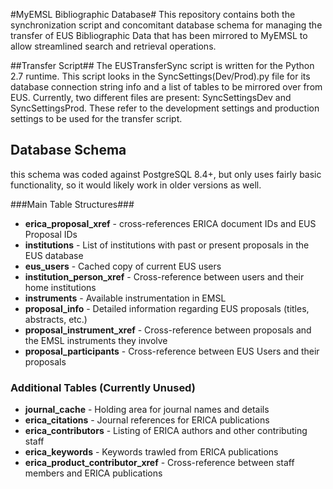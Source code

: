 #MyEMSL Bibliographic Database#
This repository contains both the synchronization script and concomitant database schema for managing the transfer of EUS Bibliographic Data that has been mirrored to MyEMSL to allow streamlined search and retrieval operations.

##Transfer Script##
The EUSTransferSync script is written for the Python 2.7 runtime. This script looks in the SyncSettings(Dev/Prod).py file for its database connection string info and a list of tables to be mirrored over from EUS. Currently, two different files are present: SyncSettingsDev and SyncSettingsProd. These refer to the development settings and production settings to be used for the transfer script.

## Database Schema ##
this schema was coded against PostgreSQL 8.4+, but only uses fairly basic functionality, so it would likely work in older versions as well.

###Main Table Structures###

*  **erica_proposal_xref** - cross-references ERICA document IDs and EUS Proposal IDs
* **institutions** - List of institutions with past or present proposals in the EUS database
* **eus_users** - Cached copy of current EUS users
* **institution_person_xref** - Cross-reference between users and their home institutions
* **instruments** - Available instrumentation in EMSL
* **proposal_info** - Detailed information regarding EUS proposals (titles, abstracts, etc.)
* **proposal_instrument_xref** - Cross-reference between proposals and the EMSL instruments they involve
* **proposal_participants** - Cross-reference between EUS Users and their proposals

### Additional Tables (Currently Unused) ###

* **journal_cache** - Holding area for journal names and details
* **erica_citations** - Journal references for ERICA publications
* **erica_contributors** - Listing of ERICA authors and other contributing staff
* **erica_keywords** - Keywords trawled from ERICA publications
* **erica_product_contributor_xref** - Cross-reference between staff members and ERICA publications